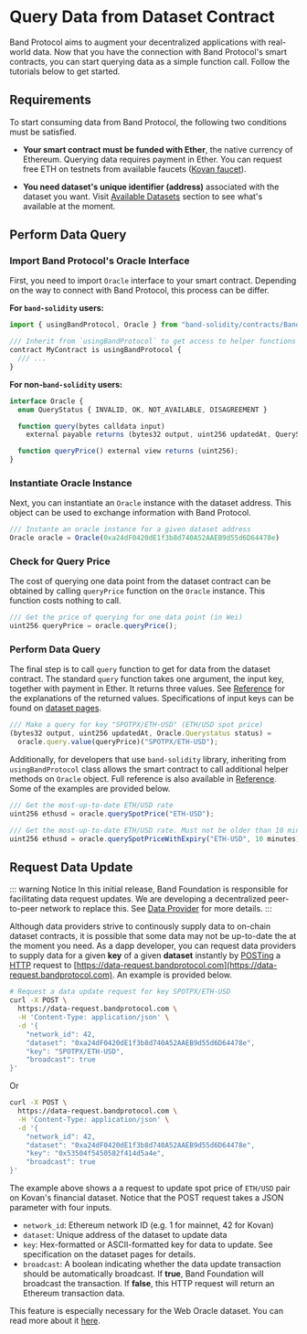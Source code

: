 # Query Data from Dataset Contract

Band Protocol aims to augment your decentralized applications with real-world data. Now that you have the connection with Band Protocol's smart contracts, you can start querying data as a simple function call. Follow the tutorials below to get started.

## Requirements

To start consuming data from Band Protocol, the following two conditions must be satisfied.

- **Your smart contract must be funded with Ether**, the native currency of Ethereum. Querying data requires payment in Ether. You can request free ETH on testnets from available faucets ([Kovan faucet](https://faucet.kovan.network/)).

- **You need dataset's unique identifier (address)** associated with the dataset you want. Visit [Available Datasets](../datasets/overview.md) section to see what's available at the moment.

## Perform Data Query

### Import Band Protocol's Oracle Interface

First, you need to import `Oracle` interface to your smart contract. Depending on the way to connect with Band Protocol, this process can be differ.

**For `band-solidity` users:**

```ts
import { usingBandProtocol, Oracle } from "band-solidity/contracts/Band.sol";

/// Inherit from `usingBandProtocol` to get access to helper functions
contract MyContract is usingBandProtocol {
  /// ...
}
```

**For non-`band-solidity` users:**

```ts
interface Oracle {
  enum QueryStatus { INVALID, OK, NOT_AVAILABLE, DISAGREEMENT }

  function query(bytes calldata input)
    external payable returns (bytes32 output, uint256 updatedAt, QueryStatus status);

  function queryPrice() external view returns (uint256);
}
```

### Instantiate Oracle Instance

Next, you can instantiate an `Oracle` instance with the dataset address. This object can be used to exchange information with Band Protocol.

```ts
/// Instante an oracle instance for a given dataset address
Oracle oracle = Oracle(0xa24dF0420dE1f3b8d740A52AAEB9d55d6D64478e)
```

### Check for Query Price

The cost of querying one data point from the dataset contract can be obtained by calling `queryPrice` function on the `Oracle` instance. This function costs nothing to call.

```ts
/// Get the price of querying for one data point (in Wei)
uint256 queryPrice = oracle.queryPrice();
```

### Perform Data Query

The final step is to call `query` function to get for data from the dataset contract. The standard `query` function takes one argument, the input key, together with payment in Ether. It returns three values. See [Reference](reference.md) for the explanations of the returned values. Specifications of input keys can be found
on [dataset pages](../datasets/overview.md).

```ts
/// Make a query for key "SPOTPX/ETH-USD" (ETH/USD spot price)
(bytes32 output, uint256 updatedAt, Oracle.Querystatus status) =
  oracle.query.value(queryPrice)("SPOTPX/ETH-USD");
```

Additionally, for developers that use `band-solidity` library, inheriting from `usingBandProtocol` class allows the smart contract to call additional helper methods on `Oracle` object. Full reference is also available in [Reference](reference.md). Some of the examples are provided below.

```ts
/// Get the most-up-to-date ETH/USD rate
uint256 ethusd = oracle.querySpotPrice("ETH-USD");

/// Get the most-up-to-date ETH/USD rate. Must not be older than 10 mins.
uint256 ethusd = oracle.querySpotPriceWithExpiry("ETH-USD", 10 minutes);
```

## Request Data Update

::: warning Notice
In this initial release, Band Foundation is responsible for facilitating data request updates. We are developing a decentralized peer-to-peer network to replace this. See [Data Provider](../providers/overview.md) for more details.
:::

Although data providers strive to continously supply data to on-chain dataset contracts, it is possible that some data may not be up-to-date the at the moment you need. As a dapp developer, you can request data providers to supply data for a given **key** of a given **dataset** instantly by [POSTing](<https://en.wikipedia.org/wiki/POST_(HTTP)>) a [HTTP](https://en.wikipedia.org/wiki/HTTP) request to [https://data-request.bandprotocol.com](https://data-request.bandprotocol.com). An example is provided below.

```sh
# Request a data update request for key SPOTPX/ETH-USD
curl -X POST \
  https://data-request.bandprotocol.com \
  -H 'Content-Type: application/json' \
  -d '{
    "network_id": 42,
    "dataset": "0xa24dF0420dE1f3b8d740A52AAEB9d55d6D64478e",
    "key": "SPOTPX/ETH-USD",
    "broadcast": true
}'
```

Or

```sh
curl -X POST \
  https://data-request.bandprotocol.com \
  -H 'Content-Type: application/json' \
  -d '{
    "network_id": 42,
    "dataset": "0xa24dF0420dE1f3b8d740A52AAEB9d55d6D64478e",
    "key": "0x53504f5450582f414d5a4e",
    "broadcast": true
}'
```

The example above shows a a request to update spot price of `ETH/USD` pair on Kovan's financial dataset. Notice that the POST request takes a JSON parameter with four inputs.

- `network_id`: Ethereum network ID (e.g. 1 for mainnet, 42 for Kovan)
- `dataset`: Unique address of the dataset to update data
- `key`: Hex-formatted or ASCII-formatted key for data to update. See specification on the dataset pages for details.
- `broadcast`: A boolean indicating whether the data update transaction should be automatically broadcast. If **true**, Band Foundation will broadcast the transaction. If **false**, this HTTP request will return an Ethereum transaction data.

This feature is especially necessary for the Web Oracle dataset. You can read more about it [here](../datasets/web-oracle.html).
